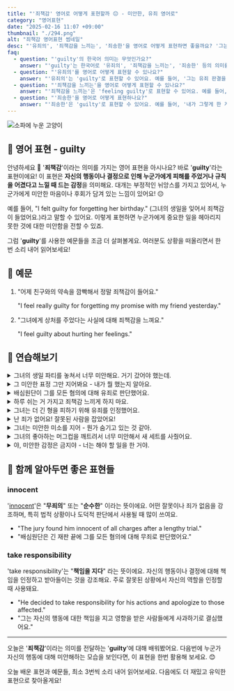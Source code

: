```yaml
---
title: "'죄책감' 영어로 어떻게 표현할까 ️😔 - 미안한, 유죄 영어로"
category: "영어표현"
date: "2025-02-16 11:07 +09:00"
thumbnail: "./294.png"
alt: "죄책감 영어표현 썸네일"
desc: "'유죄의', '죄책감을 느끼는', '죄송한'을 영어로 어떻게 표현하면 좋을까요? '그는 유죄 판결을 받았어, '그녀는 그 일 때문에 죄책감을 느끼고 있어', '내가 그렇게 한 게 죄송해' 등을 영어로 표현하는 법을 배워봅시다. 다양한 예문을 통해서 연습하고 본인의 표현으로 만들어 보세요."
faq:
  - question: "'guilty'의 한국어 의미는 무엇인가요?"
    answer: "'guilty'는 한국어로 '유죄의', '죄책감을 느끼는', '죄송한' 등의 의미를 가집니다."
  - question: "'유죄의'를 영어로 어떻게 표현할 수 있나요?"
    answer: "'유죄의'는 'guilty'로 표현할 수 있어요. 예를 들어, '그는 유죄 판결을 받았어'는 'He was found guilty'로 말할 수 있어요."
  - question: "'죄책감을 느끼는'을 영어로 어떻게 표현할 수 있나요?"
    answer: "'죄책감을 느끼는'은 'feeling guilty'로 표현할 수 있어요. 예를 들어, '그녀는 그 일 때문에 죄책감을 느끼고 있어'는 'She is feeling guilty about that'으로 말할 수 있어요."
  - question: "'죄송한'을 영어로 어떻게 표현하나요?"
    answer: "'죄송한'은 'guilty'로 표현할 수 있어요. 예를 들어, '내가 그렇게 한 게 죄송해'는 'I feel guilty for doing that'으로 표현할 수 있어요."
---
```


![소파에 누운 고양이](./294-1.jpg)

## 🌟 영어 표현 - guilty

안녕하세요 👋 '**죄책감**'이라는 의미를 가지는 영어 표현을 아시나요? 바로 '**guilty**'라는 표현이에요! 이 표현은 **자신의 행동이나 결정으로 인해 누군가에게 피해를 주었거나 규칙을 어겼다고 느낄 때 드는 감정**을 의미해요. 대개는 부정적인 뉘앙스를 가지고 있어서, 누군가에게 미안한 마음이나 후회가 담겨 있는 느낌이 있어요! 😔

예를 들어, "I felt guilty for forgetting her birthday." (그녀의 생일을 잊어서 죄책감이 들었어요.)라고 말할 수 있어요. 이렇게 표현하면 누군가에게 중요한 일을 헤아리지 못한 것에 대한 미안함을 전할 수 있죠.

그럼 '**guilty**'를 사용한 예문들을 조금 더 살펴볼게요. 여러분도 상황을 떠올리면서 한 번 소리 내어 읽어보세요!

## 📖 예문

1. "어제 친구와의 약속을 깜빡해서 정말 죄책감이 들어요."

   "I feel really guilty for forgetting my promise with my friend yesterday."

2. "그녀에게 상처를 주었다는 사실에 대해 죄책감을 느껴요."

   "I feel guilty about hurting her feelings."

## 💬 연습해보기

<details>
<summary>그녀의 생일 파티를 놓쳐서 너무 미안해요. 거기 갔어야 했는데.</summary>
<span>I feel so guilty about missing her birthday party. I <a href="/blog/in-english/257.should've/">should've</a> been there.</span>
</details>

<details>
<summary>그 미안한 표정 그만 지어봐요 - 내가 뭘 했는지 알아요.</summary>
<span>Stop giving me that guilty look - I know what you did.</span>
</details>

<details>
<summary>배심원단이 그를 모든 혐의에 대해 유죄로 판단했어요.</summary>
<span>The jury found him guilty on all counts.</span>
</details>

<details>
<summary>하루 쉬는 거 가지고 죄책감 느끼게 하지 마요.</summary>
<span>Don't make me feel guilty about taking a day off.</span>
</details>

<details>
<summary>그녀는 더 긴 형을 피하기 위해 유죄를 인정했어요.</summary>
<span>She pleaded guilty to avoid a longer sentence.</span>
</details>

<details>
<summary>난 죄가 없어요! 잘못된 사람을 잡았어요!</summary>
<span>I'm not guilty! You've got the wrong person!</span>
</details>

<details>
<summary>그녀는 미안한 미소를 지어 - 뭔가 숨기고 있는 것 같아.</summary>
<span>She's got that guilty smile on her face - bet she's hiding something.</span>
</details>

<details>
<summary>그녀의 좋아하는 머그컵을 깨트려서 너무 미안해서 새 세트를 사줬어요.</summary>
<span>I felt so guilty about breaking her favorite mug that I bought her a new set.</span>
</details>

<details>
<summary>야, 미안한 감정은 금지야 - 너는 해야 할 일을 한 거야.</summary>
<span>Hey, no guilty feelings allowed - you did what you had to do.</span>
</details>

## 🤝 함께 알아두면 좋은 표현들

### innocent

'[innocent](/blog/in-english/346.innocent/)'은 "**무죄의**" 또는 "**순수한**" 이라는 뜻이에요. 어떤 잘못이나 죄가 없음을 강조하며, 특히 법적 상황이나 도덕적 판단에서 사용될 때 많이 쓰여요.

- "The jury found him innocent of all charges after a lengthy trial."
- "배심원단은 긴 재판 끝에 그를 모든 혐의에 대해 무죄로 판단했어요."

### take responsibility

'take responsibility'는 "**책임을 지다**" 라는 뜻이에요. 자신의 행동이나 결정에 대해 책임을 인정하고 받아들이는 것을 강조해요. 주로 잘못된 상황에서 자신의 역할을 인정할 때 사용돼요.

- "He decided to take responsibility for his actions and apologize to those affected."
- "그는 자신의 행동에 대한 책임을 지고 영향을 받은 사람들에게 사과하기로 결심했어요."

---

오늘은 '**죄책감**'이라는 의미를 전달하는 '**guilty**'에 대해 배워봤어요. 다음번에 누군가 자신의 행동에 대해 미안해하는 모습을 보인다면, 이 표현을 한번 활용해 보세요. 😊

오늘 배운 표현과 예문들, 최소 3번씩 소리 내어 읽어보세요. 다음에도 더 재밌고 유익한 표현으로 찾아올게요!
